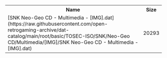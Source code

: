 <table>
<tr><th>Name</th><th>Size</th></tr>
<tr><td>[SNK Neo-Geo CD - Multimedia - [IMG].dat](https://raw.githubusercontent.com/open-retrogaming-archive/dat-catalog/main/root/basic/TOSEC-ISO/SNK/Neo-Geo CD/Multimedia/[IMG]/SNK Neo-Geo CD - Multimedia - [IMG].dat)</td><td>20293</td></tr>
</table>
